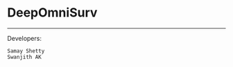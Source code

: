 # DeepOmniSurv
--------------------------------------------------------------------------------------------------------------
Developers:
````
Samay Shetty
Swanjith AK
`````
